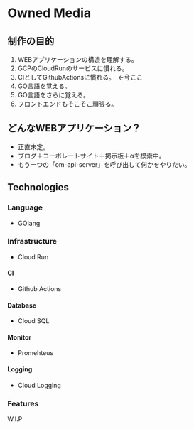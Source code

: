# Owned Media

## 制作の目的
1. WEBアプリケーションの構造を理解する。
2. GCPのCloudRunのサービスに慣れる。
3. CIとしてGithubActionsに慣れる。　←今ここ
4. GO言語を覚える。
5. GO言語をさらに覚える。
6. フロントエンドもそこそこ頑張る。

## どんなWEBアプリケーション？
- 正直未定。
- ブログ＋コーポレートサイト＋掲示板＋αを模索中。
- もう一つの「om-api-server」を呼び出して何かをやりたい。

## Technologies
### Language
- GOlang

### Infrastructure
- Cloud Run

#### CI
- Github Actions

#### Database
- Cloud SQL

#### Monitor
- Promehteus

#### Logging
- Cloud Logging

### Features
W.I.P
